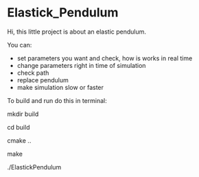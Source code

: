 # Elastick_Pendulum
Hi, this little project is about an elastic pendulum.

You can:
- set parameters you want and check, how is works in real time
- change parameters right in time of simulation
- check path
- replace pendulum 
- make simulation slow or faster

To build and run do this in terminal:

mkdir build

cd build

cmake ..

make

./ElastickPendulum
